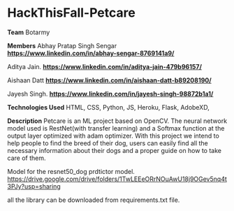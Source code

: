 # HackThisFall-Petcare

**Team**
Botarmy

**Members**
Abhay Pratap Singh Sengar   **https://www.linkedin.com/in/abhay-sengar-8769141a9/**

Aditya Jain.     **https://www.linkedin.com/in/aditya-jain-479b96157/**

Aishaan Datt    **https://www.linkedin.com/in/aishaan-datt-b89208190/**

Jayesh Singh.   **https://www.linkedin.com/in/jayesh-singh-98872b1a1/**

**Technologies Used**
HTML, CSS, Python, JS, Heroku, Flask, AdobeXD,

**Description**
Petcare is an ML project based on OpenCV. The neural network model used is RestNet(with transfer learning) and a Softmax function at the output layer optimized with adam optimizer. 
With this project we intend to help people to find the breed of their dog, users can easily find all the necessary information about their dogs and a proper guide on how to take care of them.

Model for the resnet50_dog prdtictor model.
https://drive.google.com/drive/folders/1TwLEEeORrNOuAwU18j9OGev5nq4t3PJy?usp=sharing

all the library can be downloaded from requirements.txt file.

